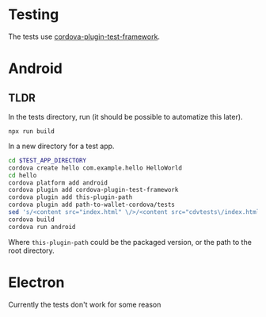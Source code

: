 # Testing

The tests use [cordova-plugin-test-framework](https://github.com/apache/cordova-plugin-test-framework).

# Android

## TLDR

In the tests directory, run (it should be possible to automatize this later).

`npx run build`

In a new directory for a test app.

```sh
cd $TEST_APP_DIRECTORY 
cordova create hello com.example.hello HelloWorld
cd hello
cordova platform add android 
cordova plugin add cordova-plugin-test-framework
cordova plugin add this-plugin-path
cordova plugin add path-to-wallet-cordova/tests
sed 's/<content src="index.html" \/>/<content src="cdvtests\/index.html" \/>/' config.xml -i
cordova build
cordova run android
```

Where `this-plugin-path` could be the packaged version, or the path to the root directory.

# Electron

Currently the tests don't work for some reason